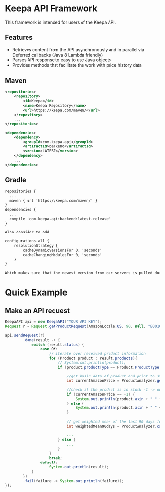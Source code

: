 <!--
  Copyright 2017 Keepa.com GmbH
  
  Licensed under the Apache License, Version 2.0 (the "License");
  you may not use this file except in compliance with the License.
  You may obtain a copy of the License at
  
    http://www.apache.org/licenses/LICENSE-2.0
  
  Unless required by applicable law or agreed to in writing, software
  distributed under the License is distributed on an "AS IS" BASIS,
  WITHOUT WARRANTIES OR CONDITIONS OF ANY KIND, either express or implied.
  See the License for the specific language governing permissions and
  limitations under the License.
-->

Keepa API Framework
==============================

This framework is intended for users of the Keepa API.

<a name="features"></a>Features
--------
* Retrieves content from the API asynchronously and in parallel via Deferred callbacks (Java 8 Lambda friendly)
* Parses API response to easy to use Java objects
* Provides methods that facilitate the work with price history data

Maven
-----
```xml
<repositories>
	<repository>
		<id>Keepa</id>
		<name>Keepa Repository</name>
        <url>https://keepa.com/maven/</url>
    </repository>
	...
</repositories>

<dependencies>
	<dependency>
		<groupId>com.keepa.api</groupId>
		<artifactId>backend</artifactId>
		<version>LATEST</version>
	</dependency>
	...
</dependencies>
```

Gradle
-----
```xml
repositories {
  ...
  maven { url 'https://keepa.com/maven/' }
}
dependencies {
  ...
  compile 'com.keepa.api:backend:latest.release'
}

Also consider to add

configurations.all {
    resolutionStrategy {
        cacheDynamicVersionsFor 0, 'seconds'
        cacheChangingModulesFor 0, 'seconds'
    }
}

Which makes sure that the newest version from our servers is pulled during build.
```


<a name="examples"></a>Quick Example
==============

<a name="examples-keepa-api"></a>Make an API request
---------------------------

```java
KeepaAPI api = new KeepaAPI("YOUR API KEY");
Request r = Request.getProductRequest(AmazonLocale.US, 90, null, "B001GZ6QEC");

api.sendRequest(r)
		.done(result -> {
			switch (result.status) {
				case OK:
					// iterate over received product information
					for (Product product : result.products){
						// System.out.println(product);
						if (product.productType == Product.ProductType.STANDARD.code || product.productType == Product.ProductType.DOWNLOADABLE.code) {

							//get basic data of product and print to stdout
							int currentAmazonPrice = ProductAnalyzer.getLast(product.csv[Product.CsvType.AMAZON.index], Product.CsvType.AMAZON);

							//check if the product is in stock -1 -> out of stock
							if (currentAmazonPrice == -1) {
								System.out.println(product.asin + " " + product.title + " is currently out of stock!");
							} else {
								System.out.println(product.asin + " " + product.title + " Current Amazon Price: " + currentAmazonPrice);
							}
							
							// get weighted mean of the last 90 days for Amazon
							int weightedMean90days = ProductAnalyzer.calcWeightedMean(product.csv[Product.CsvType.AMAZON.index], KeepaTime.nowMinutes(), 90, Product.CsvType.AMAZON);

							...
						} else {
							...
						}
					}
					break;
				default:
					System.out.println(result);
			}
		})
		.fail(failure -> System.out.println(failure));
});
```
